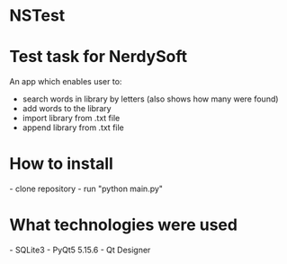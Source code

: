 # NSTest
<h1>Test task for NerdySoft</h1>

An app which enables user to:
- search words in library by letters (also shows how many were found)
- add words to the library
- import library from .txt file
- append library from .txt file

<h1>How to install</h1>
- clone repository
- run "python main.py"

<h1>What technologies were used</h1>
- SQLite3
- PyQt5 5.15.6
- Qt Designer

